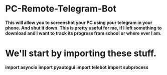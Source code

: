 # PC-Remote-Telegram-Bot
**This will allow you to screenshot your PC using your telegram in your phone. And shut it down. This is pretty useful for me, if I left something to download and I want to track its progress from school or where ever I am.**

# We'll start by importing these stuff.
**import asyncio**
**import pyautogui**
**import telebot**
**import subprocess**
